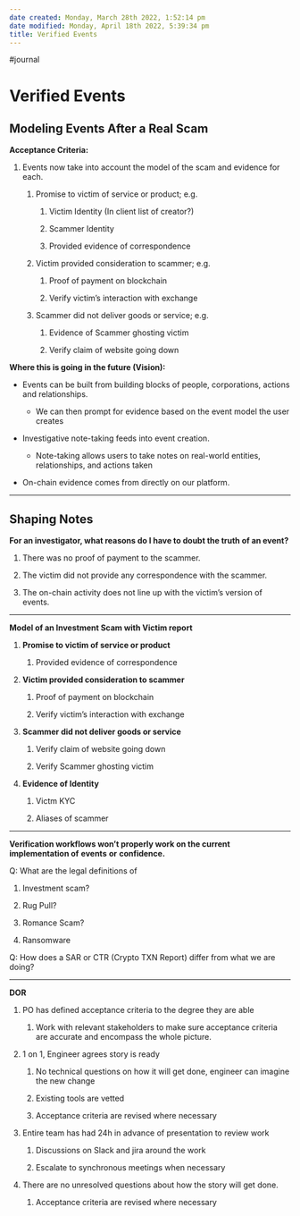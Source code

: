 ```yaml
---
date created: Monday, March 28th 2022, 1:52:14 pm
date modified: Monday, April 18th 2022, 5:39:34 pm
title: Verified Events
---
```

#journal

# Verified Events

## Modeling Events After a Real Scam

**Acceptance Criteria:**

1. Events now take into account the model of the scam and evidence for each.
	
	1. Promise to victim of service or product; e.g.
		
		1. Victim Identity (In client list of creator?)
			
		2. Scammer Identity
			
		3. Provided evidence of correspondence
			
	2. Victim provided consideration to scammer; e.g.
		
		1. Proof of payment on blockchain
			
		2. Verify victim’s interaction with exchange
			
	3. Scammer did not deliver goods or service; e.g.
		
		1. Evidence of Scammer ghosting victim
			
		2. Verify claim of website going down
			

**Where this is going in the future (Vision):**

- Events can be built from building blocks of people, corporations, actions and relationships.
	
	- We can then prompt for evidence based on the event model the user creates
		
- Investigative note-taking feeds into event creation.
	
	- Note-taking allows users to take notes on real-world entities, relationships, and actions taken
		
- On-chain evidence comes from directly on our platform.
	

---

## Shaping Notes

**For an investigator, what reasons do I have to doubt the truth of an event?**

1. There was no proof of payment to the scammer.

2. The victim did not provide any correspondence with the scammer.

3. The on-chain activity does not line up with the victim’s version of events.

---

**Model of an Investment Scam with Victim report**

1. **Promise to victim of service or product**
	
	1. Provided evidence of correspondence
		
2. **Victim provided consideration to scammer**
	
	1. Proof of payment on blockchain
		
	2. Verify victim’s interaction with exchange
		
3. **Scammer did not deliver goods or service**
	
	1. Verify claim of website going down
		
	2. Verify Scammer ghosting victim
		
4. **Evidence of Identity**
	
	1. Victm KYC
		
	2. Aliases of scammer
		

---

**Verification workflows won’t properly work on the current implementation of** **events** **or** **confidence.**

Q: What are the legal definitions of

1. Investment scam?
	
2. Rug Pull?
	
3. Romance Scam?
	
4. Ransomware
	

Q: How does a SAR or CTR (Crypto TXN Report) differ from what we are doing?

---

**DOR**

1. PO has defined acceptance criteria to the degree they are able
	
	1. Work with relevant stakeholders to make sure acceptance criteria are accurate and encompass the whole picture.
		
2. 1 on 1, Engineer agrees story is ready
	
	1. No technical questions on how it will get done, engineer can imagine the new change
		
	2. Existing tools are vetted
		
	3. Acceptance criteria are revised where necessary
		
3. Entire team has had 24h in advance of presentation to review work
	
	1. Discussions on Slack and jira around the work
		
	2. Escalate to synchronous meetings when necessary
		
4. There are no unresolved questions about how the story will get done.
	
	1. Acceptance criteria are revised where necessary
